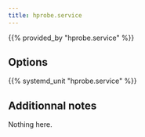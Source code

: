 ```yaml
---
title: hprobe.service
---
```


{{% provided_by "hprobe.service" %}}

## Options

{{% systemd_unit "hprobe.service" %}}

## Additionnal notes

Nothing here.